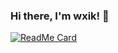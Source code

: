 ### Hi there, I'm wxik! 👋

[![ReadMe Card](https://github-readme-stats.vercel.app/api/pin/?username=wxik&repo=react-native-rich-editor)](https://github.com/wxik/react-native-rich-editor)

